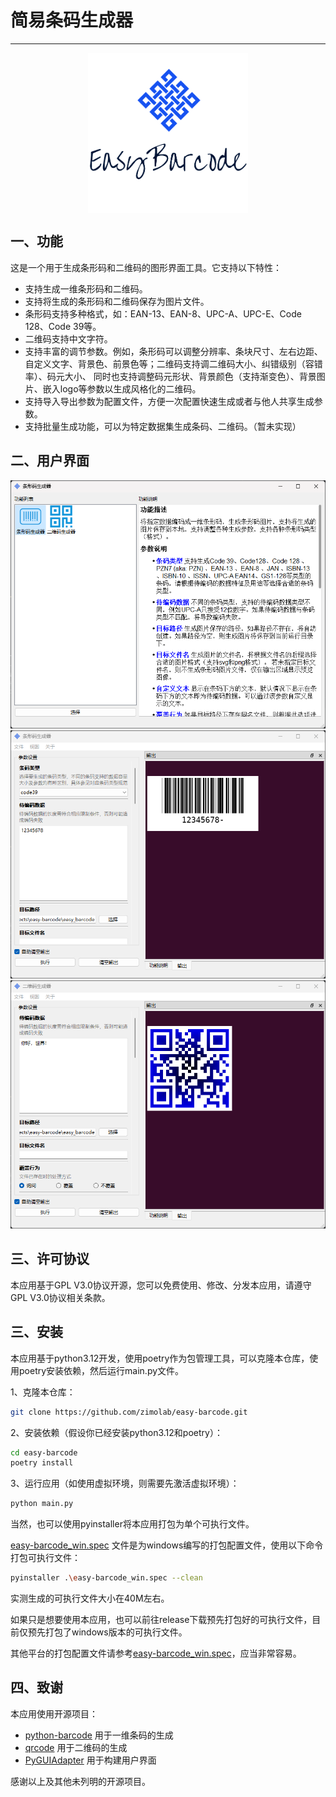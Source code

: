 # 简易条码生成器

---

<img style="display: block;margin: 0 auto;" alt="logo" height="256" src="./easy_barcode/res/logo.png" width="256"/>




## 一、功能

这是一个用于生成条形码和二维码的图形界面工具。它支持以下特性：

- 支持生成一维条形码和二维码。
- 支持将生成的条形码和二维码保存为图片文件。
- 条形码支持多种格式，如：EAN-13、EAN-8、UPC-A、UPC-E、Code 128、Code 39等。
- 二维码支持中文字符。
- 支持丰富的调节参数。例如，条形码可以调整分辨率、条块尺寸、左右边距、自定义文字、背景色、前景色等；二维码支持调二维码大小、纠错级别（容错率）、码元大小、
同时也支持调整码元形状、背景颜色（支持渐变色）、背景图片、嵌入logo等参数以生成风格化的二维码。
- 支持导入导出参数为配置文件，方便一次配置快速生成或者与他人共享生成参数。
- 支持批量生成功能，可以为特定数据集生成条码、二维码。（暂未实现）

## 二、用户界面
![主界面](./screenshots/img1.png)
![条形码生成器](./screenshots/img2.png)
![二维码生成器](./screenshots/img3.png)

## 三、许可协议

本应用基于GPL V3.0协议开源，您可以免费使用、修改、分发本应用，请遵守GPL V3.0协议相关条款。


## 三、安装

本应用基于python3.12开发，使用poetry作为包管理工具，可以克隆本仓库，使用poetry安装依赖，然后运行main.py文件。

1、克隆本仓库：
```bash
git clone https://github.com/zimolab/easy-barcode.git
```

2、安装依赖（假设你已经安装python3.12和poetry）：
```bash
cd easy-barcode
poetry install
```

3、运行应用（如使用虚拟环境，则需要先激活虚拟环境）：
```bash
python main.py
```

当然，也可以使用pyinstaller将本应用打包为单个可执行文件。

[easy-barcode_win.spec](easy-barcode_win.spec) 文件是为windows编写的打包配置文件，使用以下命令打包可执行文件：

```bash
pyinstaller .\easy-barcode_win.spec --clean
```

实测生成的可执行文件大小在40M左右。

如果只是想要使用本应用，也可以前往release下载预先打包好的可执行文件，目前仅预先打包了windows版本的可执行文件。

其他平台的打包配置文件请参考[easy-barcode_win.spec](easy-barcode_win.spec)，应当非常容易。



## 四、致谢

本应用使用开源项目：
- [python-barcode](https://github.com/WhyNotHugo/python-barcode) 用于一维条码的生成
- [qrcode](https://github.com/lincolnloop/python-qrcode) 用于二维码的生成
- [PyGUIAdapter](https://github.com/zimolab/PyGUIAdapter) 用于构建用户界面

感谢以上及其他未列明的开源项目。